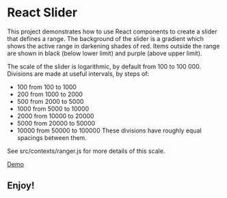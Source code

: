 # React Slider #

This project demonstrates how to use React components to create a slider that defines a range. The background of the slider is a 
gradient which shows the active range in darkening shades of red. Items outside the range are shown in black (below lower limit) and purple (above upper limit).

The scale of the slider is logarithmic, by default from 100 to
100 000. Divisions are made at useful intervals, by steps of:
* 100 from 100 to 1000
* 200 from 1000 to 2000
* 500 from 2000 to 5000
* 1000 from 5000 to 10000
* 2000 from 10000 to 20000
* 5000 from 20000 to 50000
* 10000 from 50000 to 100000
These divisions have roughly equal spacings between them.

See src/contexts/ranger.js for more details of this scale.

[Demo](https://funforks.github.io/log-slider)

## Enjoy!